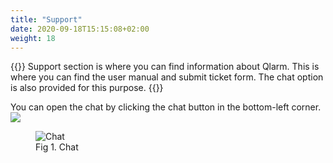 ```yaml
---
title: "Support"
date: 2020-09-18T15:15:08+02:00
weight: 18
---
```


{{<lead>}}
Support section is where you can find information about Qlarm. This is where you can find the user manual and submit ticket form. The chat option is also provided for this purpose.
{{</lead>}}

You can open the chat by clicking the chat button in the bottom-left corner.<img src="/chat_button.png">
<figure class="image_container">
    <img class="center_image" src="/support_popup.png" alt="Chat">
    <figcaption>Fig 1. Chat</figcaption>
</figure> 